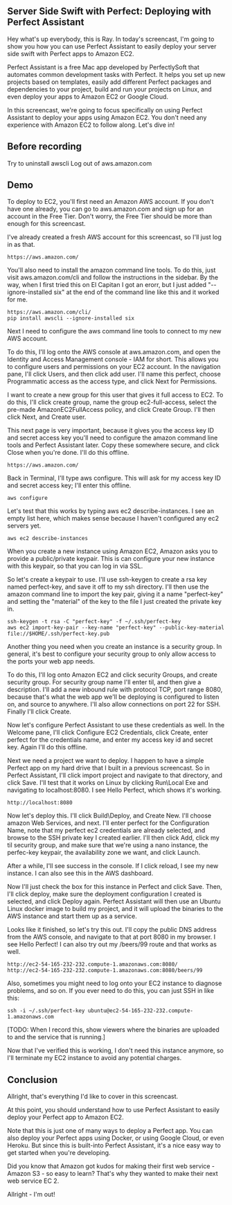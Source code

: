 ## Server Side Swift with Perfect: Deploying with Perfect Assistant

Hey what's up everybody, this is Ray. In today's screencast, I'm going to show you how you can use Perfect Assistant to easily deploy your server side swift with Perfect apps to Amazon EC2.

Perfect Assistant is a free Mac app developed by PerfectlySoft that automates common development tasks with Perfect. It helps you set up new projects based on templates, easily add different Perfect packages and dependencies to your project, build and run your projects on Linux, and even deploy your apps to Amazon EC2 or Google Cloud.

In this screencast, we're going to focus specifically on using Perfect Assistant to deploy your apps using Amazon EC2. You don't need any experience with Amazon EC2 to follow along. Let's dive in!

## Before recording

Try to uninstall awscli
Log out of aws.amazon.com

## Demo

To deploy to EC2, you'll first need an Amazon AWS account. If you don't have one already, you can go to aws.amazon.com and sign up for an account in the Free Tier. Don't worry, the Free Tier should be more than enough for this screencast.

I've already created a fresh AWS account for this screencast, so I'll just log in as that.

```
https://aws.amazon.com/
```

You'll also need to install the amazon command line tools. To do this, just visit aws.amazon.com/cli and follow the instructions in the sidebar. By the way, when I first tried this on El Capitan I got an erorr, but I just added  "--ignore-installed six" at the end of the command line like this and it worked for me.

```
https://aws.amazon.com/cli/
pip install awscli --ignore-installed six
```

Next I need to configure the aws command line tools to connect to my new AWS account.

To do this, I'll log onto the AWS console at aws.amazon.com, and open the Identity and Access Management console - IAM for short. This allows you to configure users and permissions on your EC2 account. In the navigation pane, I'll click Users, and then click add user. I'll name this perfect, choose Programmatic access as the access type, and click Next for Permissions.

I want to create a new group for this user that gives it full access to EC2. To do this, I'll click create group, name the group ec2-full-access, select the pre-made AmazonEC2FullAccess policy, and click Create Group. I'll then click Next, and Create user. 

This next page is very important, because it gives you the access key ID and secret access key you'll need to configure the amazon command line tools and Perfect Assistant later. Copy these somewhere secure, and click Close when you're done. I'll do this offline.

```
https://aws.amazon.com/
```

Back in Terminal, I'll type aws configure. This will ask for my access key ID and secret access key; I'll enter this offline.

```
aws configure
```

Let's test that this works by typing aws ec2 describe-instances. I see an empty list here, which makes sense because I haven't configured any ec2 servers yet. 

```
aws ec2 describe-instances
```

When you create a new instance using Amazon EC2, Amazon asks you to provide a public/private keypair. This is can configure your new instance with this keypair, so that you can log in via SSL.

So let's create a keypair to use. I'll use ssh-keygen to create a rsa key named perfect-key, and save it off to my ssh directory. I'll then use the amazon command line to import the key pair, giving it a name "perfect-key" and setting the "material" of the key to the file I just created the private key in.

```
ssh-keygen -t rsa -C "perfect-key" -f ~/.ssh/perfect-key
aws ec2 import-key-pair --key-name "perfect-key" --public-key-material file://$HOME/.ssh/perfect-key.pub
```

Another thing you need when you create an instance is a security group. In general, it's best to configure your security group to only allow access to the ports your web app needs.

To do this, I'll log onto Amazon EC2 and click security Groups, and create security group. For security group name I'll enter til, and then give a description. I'll add a new inbound rule with protocol TCP, port range 8080, because that's what the web app we'll be deploying is configured to listen on, and source to anywhere. I'll also allow connections on port 22 for SSH. Finally I'll click Create.

Now let's configure Perfect Assistant to use these credentials as well. In the Welcome pane, I'll click Configure EC2 Credentials, click Create, enter perfect for the credentials name, and enter my access key id and secret key. Again I'll do this offline.

Next we need a project we want to deploy. I happen to have a simple Perfect app on my hard drive that I built in a previous screencast. So in Perfect Assistant, I'll click import project and navigate to that directory, and click Save. I'll test that it works on Linux by clicking Run\Local Exe and navigating to localhost:8080. I see Hello Perfect, which shows it's working.

```
http://localhost:8080
```

Now let's deploy this. I'll click Build\Deploy, and Create New. I'll choose amazon Web Services, and next. I'll enter perfect for the Configuration Name, note that my perfect ec2 credentials are already selected, and browse to the SSH private key I created earlier. I'll then click Add, click my til security group, and make sure that we're using a nano instance, the perfec-key keypair, the availability zone we want, and click Launch.

After a while, I'll see success in the console. If I click reload, I see my new instance. I can also see this in the AWS dashboard. 

Now I'll just check the box for this instance in Perfect and click Save. Then, I'll click deploy, make sure the deployment configuration I created is selected, and click Deploy again. Perfect Assistant will then use an Ubuntu Linux docker image to build my project, and it will upload the binaries to the AWS instance and start them up as a service. 

Looks like it finished, so let's try this out. I'll copy the public DNS address from the AWS console, and navigate to that at port 8080 in my browser. I see Hello Perfect! I can also try out my /beers/99 route and that works as well.

```
http://ec2-54-165-232-232.compute-1.amazonaws.com:8080/
http://ec2-54-165-232-232.compute-1.amazonaws.com:8080/beers/99
```

Also, sometimes you might need to log onto your EC2 instance to diagnose problems, and so on. If you ever need to do this, you can just SSH in like this:

```
ssh -i ~/.ssh/perfect-key ubuntu@ec2-54-165-232-232.compute-1.amazonaws.com
```

[TODO: When I record this, show viewers where the binaries are uploaded to and the service that is running.]

Now that I've verified this is working, I don't need this instance anymore, so I'll terminate my EC2 instance to avoid any potential charges.

## Conclusion

Allright, that's everything I'd like to cover in this screencast. 

At this point, you should understand how to use Perfect Assistant to easily deploy your Perfect app to Amazon EC2.

Note that this is just one of many ways to deploy a Perfect app. You can also deploy your Perfect apps using Docker, or using Google Cloud, or even Heroku. But since this is built-into Perfect Assistant, it's a nice easy way to get started when you're developing.

Did you know that Amazon got kudos for making their first web service - Amazon S3 - so easy to learn? That's why they wanted to make their next web service EC 2. 

Allright - I'm out!